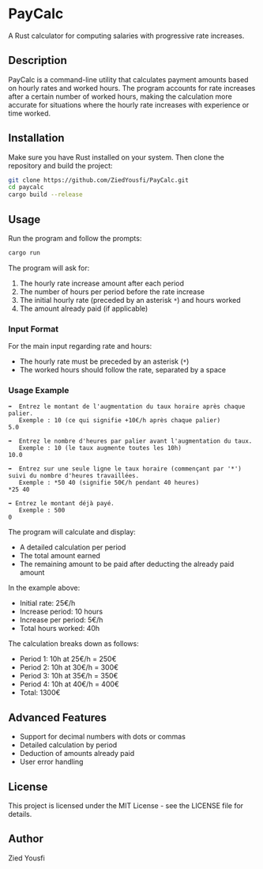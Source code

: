 # PayCalc

A Rust calculator for computing salaries with progressive rate increases.

## Description

PayCalc is a command-line utility that calculates payment amounts based on hourly rates and worked hours. The program accounts for rate increases after a certain number of worked hours, making the calculation more accurate for situations where the hourly rate increases with experience or time worked.

## Installation

Make sure you have Rust installed on your system. Then clone the repository and build the project:

```bash
git clone https://github.com/ZiedYousfi/PayCalc.git
cd paycalc
cargo build --release
```

## Usage

Run the program and follow the prompts:

```bash
cargo run
```

The program will ask for:
1. The hourly rate increase amount after each period
2. The number of hours per period before the rate increase
3. The initial hourly rate (preceded by an asterisk `*`) and hours worked
4. The amount already paid (if applicable)

### Input Format

For the main input regarding rate and hours:
- The hourly rate must be preceded by an asterisk (`*`)
- The worked hours should follow the rate, separated by a space

### Usage Example

```
➡️  Entrez le montant de l'augmentation du taux horaire après chaque palier.
   Exemple : 10 (ce qui signifie +10€/h après chaque palier)
5.0

➡️  Entrez le nombre d'heures par palier avant l'augmentation du taux.
   Exemple : 10 (le taux augmente toutes les 10h)
10.0

➡️  Entrez sur une seule ligne le taux horaire (commençant par '*') suivi du nombre d'heures travaillées.
   Exemple : *50 40 (signifie 50€/h pendant 40 heures)
*25 40

➡️ Entrez le montant déjà payé.
   Exemple : 500
0
```

The program will calculate and display:
- A detailed calculation per period
- The total amount earned
- The remaining amount to be paid after deducting the already paid amount

In the example above:
- Initial rate: 25€/h
- Increase period: 10 hours
- Increase per period: 5€/h
- Total hours worked: 40h

The calculation breaks down as follows:
- Period 1: 10h at 25€/h = 250€
- Period 2: 10h at 30€/h = 300€
- Period 3: 10h at 35€/h = 350€
- Period 4: 10h at 40€/h = 400€
- Total: 1300€

## Advanced Features

- Support for decimal numbers with dots or commas
- Detailed calculation by period
- Deduction of amounts already paid
- User error handling

## License

This project is licensed under the MIT License - see the LICENSE file for details.

## Author

Zied Yousfi
